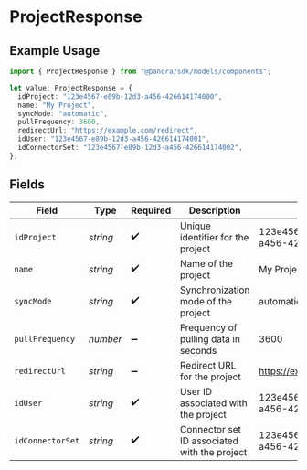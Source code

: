 # ProjectResponse

## Example Usage

```typescript
import { ProjectResponse } from "@panora/sdk/models/components";

let value: ProjectResponse = {
  idProject: "123e4567-e89b-12d3-a456-426614174000",
  name: "My Project",
  syncMode: "automatic",
  pullFrequency: 3600,
  redirectUrl: "https://example.com/redirect",
  idUser: "123e4567-e89b-12d3-a456-426614174001",
  idConnectorSet: "123e4567-e89b-12d3-a456-426614174002",
};
```

## Fields

| Field                                        | Type                                         | Required                                     | Description                                  | Example                                      |
| -------------------------------------------- | -------------------------------------------- | -------------------------------------------- | -------------------------------------------- | -------------------------------------------- |
| `idProject`                                  | *string*                                     | :heavy_check_mark:                           | Unique identifier for the project            | 123e4567-e89b-12d3-a456-426614174000         |
| `name`                                       | *string*                                     | :heavy_check_mark:                           | Name of the project                          | My Project                                   |
| `syncMode`                                   | *string*                                     | :heavy_check_mark:                           | Synchronization mode of the project          | automatic                                    |
| `pullFrequency`                              | *number*                                     | :heavy_minus_sign:                           | Frequency of pulling data in seconds         | 3600                                         |
| `redirectUrl`                                | *string*                                     | :heavy_minus_sign:                           | Redirect URL for the project                 | https://example.com/redirect                 |
| `idUser`                                     | *string*                                     | :heavy_check_mark:                           | User ID associated with the project          | 123e4567-e89b-12d3-a456-426614174001         |
| `idConnectorSet`                             | *string*                                     | :heavy_check_mark:                           | Connector set ID associated with the project | 123e4567-e89b-12d3-a456-426614174002         |